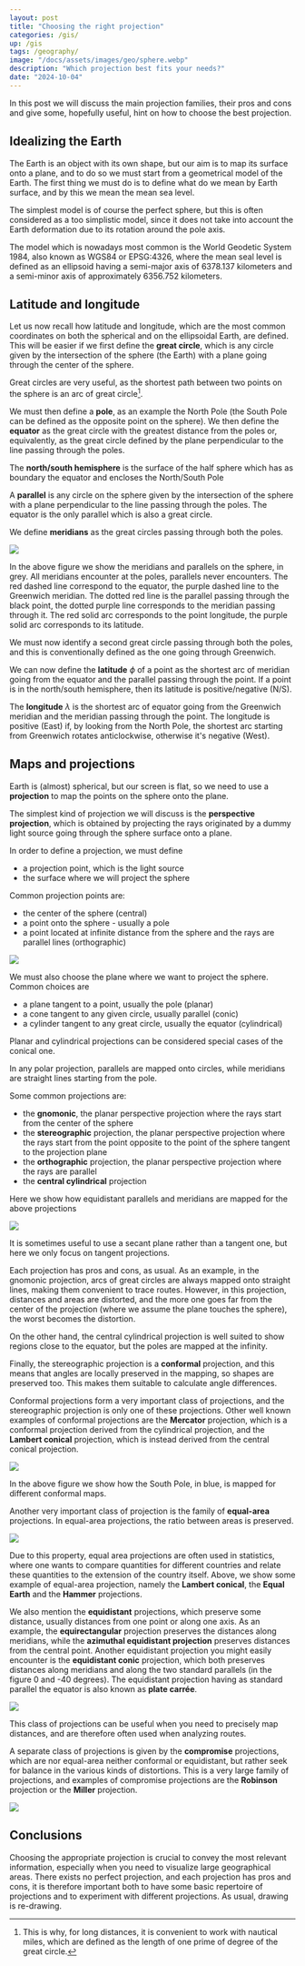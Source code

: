 ```yaml
---
layout: post
title: "Choosing the right projection"
categories: /gis/
up: /gis
tags: /geography/
image: "/docs/assets/images/geo/sphere.webp"
description: "Which projection best fits your needs?"
date: "2024-10-04"
---
```


In this post we will discuss the main projection families,
their pros and cons and give some, hopefully useful, hint
on how to choose the best projection.

## Idealizing the Earth

The Earth is an object with its own shape, but our aim is to map its
surface onto a plane, and to do so we must start from a geometrical
model of the Earth.
The first thing we must do is to define what do we mean by Earth
surface, and by this we mean the mean sea level.

The simplest model is of course the perfect sphere, but this is often
considered as a too simplistic model, since it does not take
into account the Earth deformation due to its rotation around the pole axis.

The model which is nowadays most common is the World Geodetic System 1984,
also known as WGS84 or EPSG:4326, where the mean seal level is
defined as an ellipsoid
having a semi-major axis of 6378.137 kilometers
and a semi-minor axis of approximately 6356.752 kilometers.

## Latitude and longitude
Let us now recall how latitude and longitude,
which are the most common coordinates on both the spherical and on the ellipsoidal Earth, are defined.
This will be easier if we first define the **great circle**,
which is any circle given by the intersection
of the sphere (the Earth) with a plane going through the center of the sphere.

Great circles are very useful, as the shortest path between two points on
the sphere is an arc of great circle[^1].

[^1]: This is why, for long distances, it is convenient to work with nautical miles, which are defined as the length of one prime of degree of the great circle.

We must then define a **pole**, as an example the North Pole (the South Pole can be 
defined as the opposite point on the sphere).
We then define the **equator** as the great circle with the greatest distance
from the poles or, equivalently, as the great circle defined by the plane 
perpendicular to the line passing through the poles.

The **north/south hemisphere** is the surface of the half sphere which has as boundary the equator
and encloses the North/South Pole

A **parallel** is any circle on the sphere given by the intersection
of the sphere with a plane perpendicular to the line passing through the poles.
The equator is the only parallel which is also a great circle.

We define **meridians** as the great circles passing through both the poles.

![](/docs/assets/images/geo/sphere.webp)

In the above figure we show the meridians and parallels on the sphere, in grey.
All meridians encounter at the poles, parallels never encounters.
The red dashed line correspond to the equator, the purple dashed line to the Greenwich meridian.
The dotted red line is the parallel passing through the black point,
the dotted purple line corresponds to the meridian passing through it.
The red solid arc corresponds to the point longitude,
the purple solid arc corresponds to its latitude.

We must now identify a second great circle passing through both the poles,
and this is conventionally defined as the one going through Greenwich.

We can now define the **latitude** $\phi$ of a point as the shortest arc of meridian 
going from the equator and the parallel passing through the point.
If a point is in the north/south hemisphere, then its latitude is positive/negative (N/S).

The **longitude** $\lambda$ is the shortest arc of equator going from the Greenwich meridian
and the meridian passing through the point.
The longitude is positive (East) if, by looking from the North Pole,
the shortest arc starting from Greenwich rotates anticlockwise,
otherwise it's negative (West).


## Maps and projections
Earth is (almost) spherical, but our screen is flat, so we need to use a
**projection** to map the points on the sphere onto the plane.

The simplest kind of projection we will discuss is the **perspective projection**,
which is obtained by projecting the rays originated by 
a dummy light source going through the sphere surface onto
a plane.

In order to define a projection, we must define
- a projection point, which is the light source
- the surface where we will project the sphere

Common projection points are:
- the center of the sphere (central)
- a point onto the sphere - usually a pole
- a point located at infinite distance from the sphere and the rays are parallel lines (orthographic)

![](/docs/assets/images/geo/projection_points.webp)

We must also choose the plane where we want to project the sphere.
Common choices are
- a plane tangent to a point, usually the pole (planar)
- a cone tangent to any given circle, usually parallel (conic)
- a cylinder tangent to any great circle, usually the equator (cylindrical)

Planar and cylindrical projections can be considered special cases of
the conical one.

In any polar projection, parallels are mapped onto circles,
while meridians are straight lines starting from the pole.

Some common projections are:
- the **gnomonic**, the planar perspective projection where the rays start from the center of the sphere
- the **stereographic** projection, the planar perspective projection where the rays start from the point opposite to the point of the sphere tangent to the projection plane
- the **orthographic** projection, the planar perspective projection where the rays are parallel
- the **central cylindrical** projection

Here we show how equidistant parallels and meridians are mapped for the above projections


![](/docs/assets/images/geo/polar_planar_projections.webp)

It is sometimes useful to use a secant plane rather than a tangent one, but here
we only focus on tangent projections.

Each projection has pros and cons, as usual.
As an example, in the gnomonic projection, arcs of great circles are always
mapped onto straight lines, making them convenient to trace routes. However,
in this projection, distances and areas are distorted,
and the more one goes far from the center of the projection
(where we assume the plane touches the sphere), the worst 
becomes the distortion.

On the other hand, the central cylindrical projection is well suited to show
regions close to the equator, but the poles are mapped at the infinity.

Finally, the stereographic projection is a **conformal** projection,
and this means that angles are locally preserved in the mapping, so
shapes are preserved too. This makes them
suitable to calculate angle differences.

Conformal projections form a very important class of projections, and the stereographic
projection is only one of these projections.
Other well known examples of conformal projections are the
**Mercator** projection, which is a conformal projection derived from
the cylindrical projection, and the **Lambert conical** projection, which is instead derived
from the central conical projection.

![](/docs/assets/images/geo/south_pole_conformal.webp)

In the above figure we show how the South Pole, in blue, is mapped for different
conformal maps.

Another very important class of projection is the family of **equal-area**
projections. In equal-area projections, the ratio between areas is preserved.

![](/docs/assets/images/geo/south_pole_equal_area.webp)

Due to this property, equal area projections are often used in statistics,
where one wants to compare quantities for different countries and relate
these quantities to the extension of the country itself.
Above, we show some example of equal-area projection, namely the **Lambert conical**,
the **Equal Earth** and the **Hammer** projections.

We also mention the **equidistant** projections, which preserve
some distance, usually distances from one point or along one axis.
As an example, the **equirectangular** projection preserves the distances
along meridians, while the **azimuthal equidistant projection** preserves
distances from the central point.
Another equidistant projection you might easily encounter is the
**equidistant conic** projection, which both preserves distances along
meridians and along the two standard parallels (in the figure 0 and -40 degrees).
The equidistant projection having as standard parallel the equator
is also known as **plate carrée**.


![](/docs/assets/images/geo/south_pole_equidistant.webp)

This class of projections can be useful when you need to precisely map
distances, and are therefore often used when analyzing routes.

A separate class of projections is given by the **compromise**
projections, which are nor equal-area neither conformal or
equidistant, but rather seek for balance in the various kinds of distortions.
This is a very large family of projections, and examples
of compromise projections are the **Robinson** projection or
the **Miller** projection.

![](/docs/assets/images/geo/south_pole_compromise.webp)

## Conclusions

Choosing the appropriate projection is crucial to convey the most relevant information,
especially when you need to visualize large geographical areas.
There exists no perfect projection, and each projection has pros and cons,
it is therefore important both to have some basic repertoire of projections
and to experiment with different projections.
As usual, drawing is re-drawing.